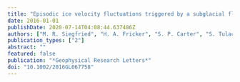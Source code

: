 ```yaml
---
title: "Episodic ice velocity fluctuations triggered by a subglacial flood in West Antarctica"
date: 2016-01-01
publishDate: 2020-07-14T04:08:44.637486Z
authors: ["M. R. Siegfried", "H. A. Fricker", "S. P. Carter", "S. Tulaczyk"]
publication_types: ["2"]
abstract: ""
featured: false
publication: "*Geophysical Research Letters*"
doi: "10.1002/2016GL067758"
---
```


